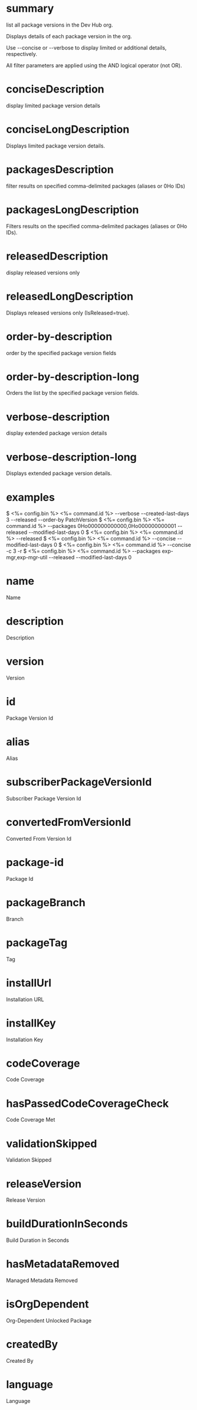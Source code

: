 # summary

list all package versions in the Dev Hub org.

Displays details of each package version in the org.

Use --concise or --verbose to display limited or additional details, respectively.

All filter parameters are applied using the AND logical operator (not OR).

# conciseDescription

display limited package version details

# conciseLongDescription

Displays limited package version details.

# packagesDescription

filter results on specified comma-delimited packages (aliases or 0Ho IDs)

# packagesLongDescription

Filters results on the specified comma-delimited packages (aliases or 0Ho IDs).

# releasedDescription

display released versions only

# releasedLongDescription

Displays released versions only (IsReleased=true).

# order-by-description

order by the specified package version fields

# order-by-description-long

Orders the list by the specified package version fields.

# verbose-description

display extended package version details

# verbose-description-long

Displays extended package version details.

# examples

$ <%= config.bin %> <%= command.id %> --verbose --created-last-days 3 --released --order-by PatchVersion
$ <%= config.bin %> <%= command.id %> --packages 0Ho000000000000,0Ho000000000001 --released --modified-last-days 0
$ <%= config.bin %> <%= command.id %> --released
$ <%= config.bin %> <%= command.id %> --concise --modified-last-days 0
$ <%= config.bin %> <%= command.id %> --concise -c 3 -r
$ <%= config.bin %> <%= command.id %> --packages exp-mgr,exp-mgr-util --released --modified-last-days 0

# name

Name

# description

Description

# version

Version

# id

Package Version Id

# alias

Alias

# subscriberPackageVersionId

Subscriber Package Version Id

# convertedFromVersionId

Converted From Version Id

# package-id

Package Id

# packageBranch

Branch

# packageTag

Tag

# installUrl

Installation URL

# installKey

Installation Key

# codeCoverage

Code Coverage

# hasPassedCodeCoverageCheck

Code Coverage Met

# validationSkipped

Validation Skipped

# releaseVersion

Release Version

# buildDurationInSeconds

Build Duration in Seconds

# hasMetadataRemoved

Managed Metadata Removed

# isOrgDependent

Org-Dependent Unlocked Package

# createdBy

Created By

# language

Language
